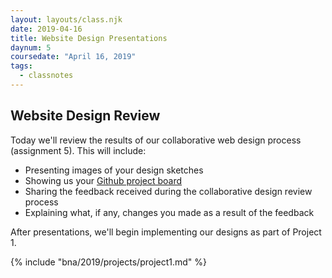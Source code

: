 ```yaml
---
layout: layouts/class.njk
date: 2019-04-16
title: Website Design Presentations
daynum: 5
coursedate: "April 16, 2019"
tags:
  - classnotes
---
```


## Website Design Review

Today we'll review the results of our collaborative web design process (assignment 5). This will include:

* Presenting images of your design sketches
* Showing us your [Github project board][]
* Sharing the feedback received during the collaborative design review process
* Explaining what, if any, changes you made as a result of the feedback

After presentations, we'll begin implementing our designs as part of Project 1.

[Github project board]: https://help.github.com/en/articles/about-project-boards

{% include "bna/2019/projects/project1.md" %}
